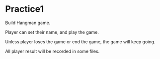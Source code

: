 # Practice1
Build Hangman game.

Player can set their name, and play the game.

Unless player loses the game or end the game, the game will keep going.

All player result will be recorded in some files.


